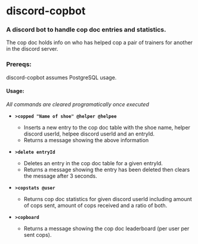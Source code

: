 # discord-copbot
### A discord bot to handle cop doc entries and statistics.

The cop doc holds info on who has helped cop a pair of trainers for another in the discord server.

### Prereqs:
discord-copbot assumes PostgreSQL usage.

#### Usage:

*All commands are cleared programatically once executed*

- **`>copped "Name of shoe" @helper @helpee`**
    - Inserts a new entry to the cop doc table with the shoe name, helper discord userId, helpee discord userId and an entryId.
    - Returns a message showing the above information

- **`>delete entryId`**
    - Deletes an entry in the cop doc table for a given entryId.
    - Returns a message showing the entry has been deleted then clears the message after 3 seconds.
    
- **`>copstats @user`**
    - Returns cop doc statistics for given discord userId including amount of cops sent, amount of cops received and a ratio of both.
    
- **`>copboard`**
    - Returns a message showing the cop doc leaderboard (per user per sent cops).
